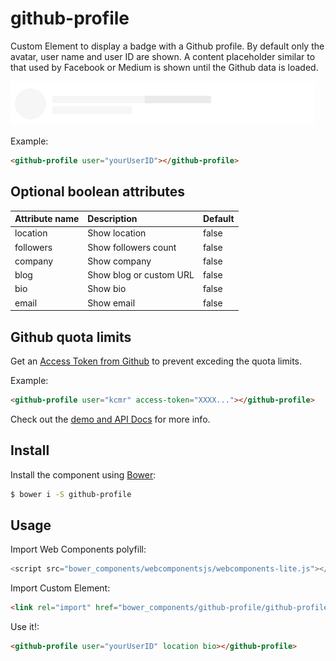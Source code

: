 # github-profile

Custom Element to display a badge with a Github profile.
By default only the avatar, user name and user ID are shown. A content placeholder
similar to that used by Facebook or Medium is shown until the Github data is loaded.

[![Demo](github-profile-demo.gif)](https://kcmr.github.io/github-profile/components/github-profile/demo/index.html)

Example:
```html
<github-profile user="yourUserID"></github-profile>
```

## Optional boolean attributes
Attribute name | Description | Default
:-- | :-- | :--
location | Show location | false
followers | Show followers count | false
company | Show company | false
blog | Show blog or custom URL | false
bio | Show bio | false
email | Show email | false

## Github quota limits

Get an [Access Token from Github](https://developer.github.com/v3/auth/#basic-authentication) to prevent exceding the quota limits.

Example:
```html
<github-profile user="kcmr" access-token="XXXX..."></github-profile>
```

Check out the [demo and API Docs](https://kcmr.github.io/github-profile/components/github-profile/) for more info.

## Install

Install the component using [Bower](http://bower.io/):

```bash
$ bower i -S github-profile
```

## Usage

Import Web Components polyfill:

```js
<script src="bower_components/webcomponentsjs/webcomponents-lite.js"></script>
```

Import Custom Element:

```html
<link rel="import" href="bower_components/github-profile/github-profile.html">
```

Use it!:

```html
<github-profile user="yourUserID" location bio></github-profile>
```

